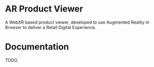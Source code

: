 # AR Product Viewer

A WebXR based product viewer, developed to use Augmented Reality in Browser to deliver a Retail Digital Experience.

# Documentation

TODO.

